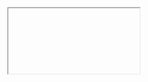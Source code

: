 <html>
    <body>
        <iframe>
          <h1>Mathematical and Statistical Modelling of Infectious Diseases: COVID-19 and Malaria</h1>
          <br>Mini-symposium and PhD defense of Ousmane Diao
            
          <br>April 29, 2023 from 2.30 to 4.30 pm
          <br>April 30, 2023 from 2.30 to 3.30 pm
          <br>Auditorium A.002, Department of Mathematical Engineering (INMA), UCLouvain, Louvain-la-Neuve  
    </body>
</html>

